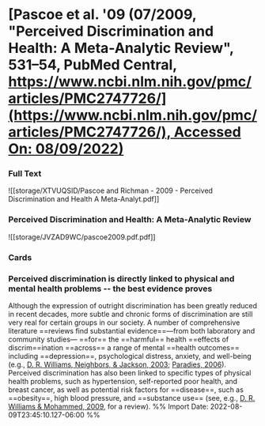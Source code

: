 # [**Pascoe et al.** **'09** (07/2009, "Perceived Discrimination and Health: A Meta-Analytic Review", 531–54, PubMed Central, [https://www.ncbi.nlm.nih.gov/pmc/articles/PMC2747726/](https://www.ncbi.nlm.nih.gov/pmc/articles/PMC2747726/), Accessed On: 08/09/2022)](zotero://select/library/items/TZQML4N4)

### Full Text
![[storage/XTVUQSID/Pascoe and Richman - 2009 - Perceived Discrimination and Health A Meta-Analyt.pdf]]

### Perceived Discrimination and Health: A Meta-Analytic Review
![[storage/JVZAD9WC/pascoe2009.pdf.pdf]]

### Cards
### Perceived discrimination is directly linked to physical and mental health problems -- the best evidence proves
Although the expression of outright discrimination has been greatly reduced in recent decades, more subtle and chronic forms of discrimination are still very real for certain groups in our society. A number of comprehensive literature ==reviews find substantial evidence==—from both laboratory and community studies— ==for== the ==harmful== health ==effects of discrim==ination ==across== a range of mental ==health outcomes== including ==depression==, psychological distress, anxiety, and well-being (e.g., [D. R. Williams, Neighbors, & Jackson, 2003](https://www.ncbi.nlm.nih.gov/pmc/articles/PMC2747726/#R263); [Paradies, 2006](https://www.ncbi.nlm.nih.gov/pmc/articles/PMC2747726/#R180)). Perceived discrimination has also been linked to specific types of physical health problems, such as hypertension, self-reported poor health, and breast cancer, as well as potential risk factors for ==disease==, such as ==obesity==, high blood pressure, and ==substance use== (see, e.g., [D. R. Williams & Mohammed, 2009](https://www.ncbi.nlm.nih.gov/pmc/articles/PMC2747726/#R262), for a review).
%% Import Date: 2022-08-09T23:45:10.127-06:00 %%
